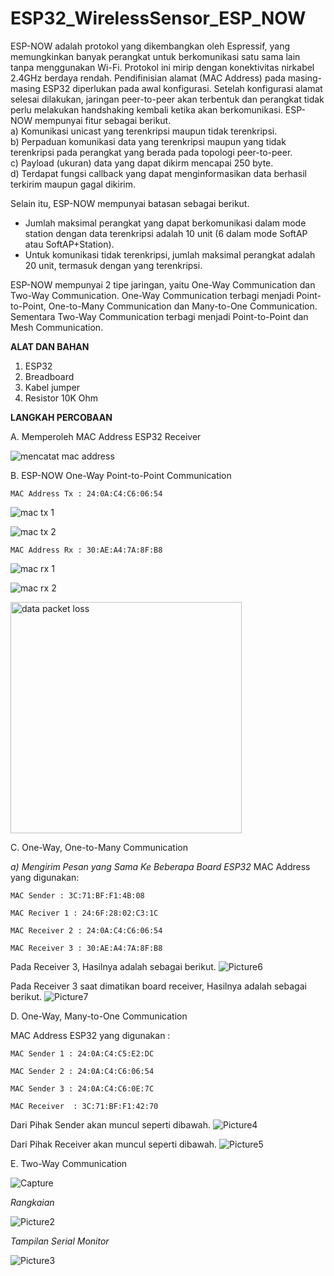 ﻿# ESP32_WirelessSensor_ESP_NOW

ESP-NOW adalah protokol yang dikembangkan oleh Espressif, yang memungkinkan banyak perangkat untuk berkomunikasi satu sama lain tanpa menggunakan Wi-Fi. Protokol ini mirip dengan konektivitas nirkabel 2.4GHz berdaya rendah. Pendifinisian alamat (MAC Address) pada masing-masing ESP32 diperlukan pada awal konfigurasi. Setelah konfigurasi alamat selesai dilakukan, jaringan peer-to-peer akan terbentuk dan perangkat tidak perlu melakukan handshaking kembali ketika akan berkomunikasi.
ESP-NOW mempunyai fitur sebagai berikut. <br />
a) Komunikasi unicast yang terenkripsi maupun tidak terenkripsi.<br />
b) Perpaduan komunikasi data yang terenkripsi maupun yang tidak terenkripsi pada perangkat yang berada pada topologi peer-to-peer.<br />
c) Payload (ukuran) data yang dapat dikirm mencapai 250 byte.<br />
d) Terdapat fungsi callback yang dapat menginformasikan data berhasil terkirim maupun gagal dikirim.<br />

Selain itu, ESP-NOW mempunyai batasan sebagai berikut.<br />
- Jumlah maksimal perangkat yang dapat berkomunikasi dalam mode station dengan data terenkripsi adalah 10 unit (6 dalam mode SoftAP atau SoftAP+Station).<br />
- Untuk komunikasi tidak terenkripsi, jumlah maksimal perangkat adalah 20 unit, termasuk dengan yang terenkripsi.<br />

ESP-NOW mempunyai 2 tipe jaringan, yaitu One-Way Communication dan Two-Way Communication. One-Way Communication terbagi menjadi Point-to-Point, One-to-Many Communication dan Many-to-One Communication. Sementara Two-Way Communication terbagi menjadi Point-to-Point dan Mesh Communication.

**ALAT DAN BAHAN**
1) ESP32
2) Breadboard
3) Kabel jumper
4) Resistor 10K Ohm

**LANGKAH PERCOBAAN**

A. Memperoleh MAC Address ESP32 Receiver

![mencatat mac address](https://user-images.githubusercontent.com/118170084/210583064-66cb2368-ee35-4e3d-b0fd-6516b134113d.png)
<br>

B. ESP-NOW One-Way Point-to-Point Communication

`MAC Address Tx : 24:0A:C4:C6:06:54`

![mac tx 1](https://user-images.githubusercontent.com/118170084/210585845-12c2dcd7-a3ed-464c-b477-888e93f43a74.png)

![mac tx 2](https://user-images.githubusercontent.com/118170084/210585859-32f20871-0948-4609-9e65-397afd6cc0a6.png)

`MAC Address Rx : 30:AE:A4:7A:8F:B8`

![mac rx 1](https://user-images.githubusercontent.com/118170084/210586932-453cf26d-ec53-4740-b14e-9b834cfc1c0e.png)

![mac rx 2](https://user-images.githubusercontent.com/118170084/210586956-e41878ae-156c-4388-a985-0550a0784240.png)

<img width="370" alt="data packet loss" src="https://user-images.githubusercontent.com/118170084/210589135-cb10126f-943e-461d-88d4-31818dce99bb.png">

C. One-Way, One-to-Many Communication

*a) Mengirim Pesan yang Sama Ke Beberapa Board ESP32*
MAC Address yang digunakan:

`MAC Sender : 3C:71:BF:F1:4B:08`

`MAC Reciver 1 : 24:6F:28:02:C3:1C`

`MAC Receiver 2 : 24:0A:C4:C6:06:54`

`MAC Receiver 3 : 30:AE:A4:7A:8F:B8`

Pada Receiver 3, Hasilnya adalah sebagai berikut.
![Picture6](https://user-images.githubusercontent.com/118172386/210175529-3e0865a4-bc50-463b-b6a0-61fedb48f0f6.png)

Pada Receiver 3 saat dimatikan board receiver, Hasilnya adalah sebagai berikut.
![Picture7](https://user-images.githubusercontent.com/118172386/210175544-5621ba44-1a00-4639-8de3-751b6af1940e.png)


D. One-Way, Many-to-One Communication 

MAC Address ESP32 yang digunakan :

`MAC Sender 1 : 24:0A:C4:C5:E2:DC`

`MAC Sender 2 : 24:0A:C4:C6:06:54`

`MAC Sender 3 : 24:0A:C4:C6:0E:7C`

`MAC Receiver  : 3C:71:BF:F1:42:70`

Dari Pihak Sender akan muncul seperti dibawah.
![Picture4](https://user-images.githubusercontent.com/118172386/210175087-c52e10d8-9700-4b07-861d-dec8f5ce6d2d.png)

Dari Pihak Receiver akan muncul seperti dibawah.
![Picture5](https://user-images.githubusercontent.com/118172386/210175089-02992e20-cc69-4b7e-8910-5d10559d9cf1.png)

E. Two-Way Communication

![Capture](https://user-images.githubusercontent.com/118172386/210173864-32fef3ae-6fe2-4463-bbf7-10462a2a3d51.JPG)

*Rangkaian*

![Picture2](https://user-images.githubusercontent.com/118172386/210173997-db16f6c3-43fd-41d2-8d5c-6e4d15aede02.png)

*Tampilan Serial Monitor*

![Picture3](https://user-images.githubusercontent.com/118172386/210173992-b4dfa271-443d-4b5d-95d1-972995517a3b.png)
